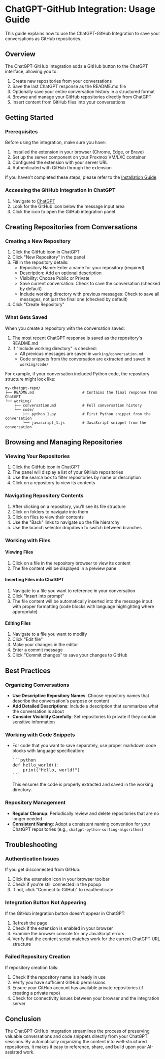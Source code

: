 # ChatGPT-GitHub Integration: Usage Guide

This guide explains how to use the ChatGPT-GitHub Integration to save your conversations as GitHub repositories.

## Overview

The ChatGPT-GitHub Integration adds a GitHub button to the ChatGPT interface, allowing you to:

1. Create new repositories from your conversations
2. Save the last ChatGPT response as the README.md file
3. Optionally save your entire conversation history in a structured format
4. Browse and manage your GitHub repositories directly from ChatGPT
5. Insert content from GitHub files into your conversations

## Getting Started

### Prerequisites

Before using the integration, make sure you have:

1. Installed the extension in your browser (Chrome, Edge, or Brave)
2. Set up the server component on your Proxmox VM/LXC container
3. Configured the extension with your server URL
4. Authenticated with GitHub through the extension

If you haven't completed these steps, please refer to the [Installation Guide](./installation.md).

### Accessing the GitHub Integration in ChatGPT

1. Navigate to [ChatGPT](https://chat.openai.com/)
2. Look for the GitHub icon below the message input area
3. Click the icon to open the GitHub integration panel

## Creating Repositories from Conversations

### Creating a New Repository

1. Click the GitHub icon in ChatGPT
2. Click "New Repository" in the panel
3. Fill in the repository details:
   - Repository Name: Enter a name for your repository (required)
   - Description: Add an optional description
   - Visibility: Choose Public or Private
   - Save current conversation: Check to save the conversation (checked by default)
   - Include working directory with previous messages: Check to save all messages, not just the final one (checked by default)
4. Click "Create Repository"

### What Gets Saved

When you create a repository with the conversation saved:

1. The most recent ChatGPT response is saved as the repository's README.md
2. If "Include working directory" is checked:
   - All previous messages are saved in `working/conversation.md`
   - Code snippets from the conversation are extracted and saved in `working/code/`

For example, if your conversation included Python code, the repository structure might look like:

```
my-chatgpt-repo/
├── README.md                      # Contains the final response from ChatGPT
└── working/
    ├── conversation.md            # Full conversation history
    └── code/
        ├── python_1.py            # First Python snippet from the conversation
        └── javascript_1.js        # JavaScript snippet from the conversation
```

## Browsing and Managing Repositories

### Viewing Your Repositories

1. Click the GitHub icon in ChatGPT
2. The panel will display a list of your GitHub repositories
3. Use the search box to filter repositories by name or description
4. Click on a repository to view its contents

### Navigating Repository Contents

1. After clicking on a repository, you'll see its file structure
2. Click on folders to navigate into them
3. Click on files to view their contents
4. Use the "Back" links to navigate up the file hierarchy
5. Use the branch selector dropdown to switch between branches

### Working with Files

#### Viewing Files

1. Click on a file in the repository browser to view its content
2. The file content will be displayed in a preview pane

#### Inserting Files into ChatGPT

1. Navigate to a file you want to reference in your conversation
2. Click "Insert into prompt"
3. The file content will be automatically inserted into the message input with proper formatting (code blocks with language highlighting where appropriate)

#### Editing Files

1. Navigate to a file you want to modify
2. Click "Edit file"
3. Make your changes in the editor
4. Enter a commit message
5. Click "Commit changes" to save your changes to GitHub

## Best Practices

### Organizing Conversations

- **Use Descriptive Repository Names**: Choose repository names that describe the conversation's purpose or content
- **Add Detailed Descriptions**: Include a description that summarizes what the conversation is about
- **Consider Visibility Carefully**: Set repositories to private if they contain sensitive information

### Working with Code Snippets

- For code that you want to save separately, use proper markdown code blocks with language specification:

  <pre>```python
  def hello_world():
      print("Hello, world!")
  ```</pre>

  This ensures the code is properly extracted and saved in the working directory.

### Repository Management

- **Regular Cleanup**: Periodically review and delete repositories that are no longer needed
- **Consistent Naming**: Adopt a consistent naming convention for your ChatGPT repositories (e.g., `chatgpt-python-sorting-algorithms`)

## Troubleshooting

### Authentication Issues

If you get disconnected from GitHub:

1. Click the extension icon in your browser toolbar
2. Check if you're still connected in the popup
3. If not, click "Connect to GitHub" to reauthenticate

### Integration Button Not Appearing

If the GitHub integration button doesn't appear in ChatGPT:

1. Refresh the page
2. Check if the extension is enabled in your browser
3. Examine the browser console for any JavaScript errors
4. Verify that the content script matches work for the current ChatGPT URL structure

### Failed Repository Creation

If repository creation fails:

1. Check if the repository name is already in use
2. Verify you have sufficient GitHub permissions
3. Ensure your GitHub account has available private repositories (if creating a private repo)
4. Check for connectivity issues between your browser and the integration server

## Conclusion

The ChatGPT-GitHub Integration streamlines the process of preserving valuable conversations and code snippets directly from your ChatGPT sessions. By automatically organizing the content into well-structured repositories, it makes it easy to reference, share, and build upon your AI-assisted work.
